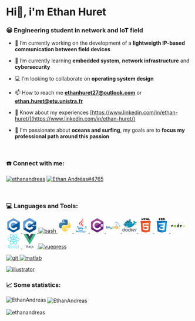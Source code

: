 <h1 align="left">Hi👋, i'm Ethan Huret</h1>
<h3 align="left">😁 Engineering student in network and IoT field</h3>

- 🚧 I’m currently working on the development of a **lightweigth IP-based communication between field devices**

- 🏢 I’m currently learning **embedded system**, **network infrastructure** and **cybersecurity**

- 💻 I’m looking to collaborate on **operating system design**

- 📫 How to reach me **ethanhuret27@outlook.com** or **ethan.huret@etu.unistra.fr**

- 📃 Know about my experiences [https://www.linkedin.com/in/ethan-huret/](https://www.linkedin.com/in/ethan-huret/)

- 🌊 I'm passionate about **oceans and surfing**, my goals are to **focus my professional path around this passion**
<br>

<h3 align="left">☎️ Connect with me:</h3>
<p align="left">
<a href="https://linkedin.com/in/ethanandreas" target="blank"><img align="center" src="https://raw.githubusercontent.com/rahuldkjain/github-profile-readme-generator/master/src/images/icons/Social/linked-in-alt.svg" alt="ethanandreas" height="30" width="40" /></a>
<a href="https://discord.gg/Ethan Andréas#4765" target="blank"><img align="center" src="https://raw.githubusercontent.com/rahuldkjain/github-profile-readme-generator/master/src/images/icons/Social/discord.svg" alt="Ethan Andréas#4765" height="30" width="40" /></a>
</p>
<br>

<h3 align="left">💻 Languages and Tools:</h3>
<p align="left"> </a> 
<a href="https://www.cprogramming.com/" target="_blank" rel="noreferrer"> <img src="https://raw.githubusercontent.com/devicons/devicon/master/icons/c/c-original.svg" alt="c" width="40" height="40"/> </a> 
<a href="https://www.w3schools.com/cpp/" target="_blank" rel="noreferrer"> <img src="https://raw.githubusercontent.com/devicons/devicon/master/icons/cplusplus/cplusplus-original.svg" alt="cplusplus" width="40" height="40"/> </a>
<a href="https://www.gnu.org/software/bash/" target="_blank" rel="noreferrer"> <img src="https://www.vectorlogo.zone/logos/gnu_bash/gnu_bash-icon.svg" alt="bash" width="40" height="40"/> </a>
<a href="https://www.python.org" target="_blank" rel="noreferrer"> <img src="https://raw.githubusercontent.com/devicons/devicon/master/icons/python/python-original.svg" alt="python" width="40" height="40"/> </a>
<a href="https://www.java.com" target="_blank" rel="noreferrer"> <img src="https://raw.githubusercontent.com/devicons/devicon/master/icons/java/java-original.svg" alt="java" width="40" height="40"/> </a>
<a href="https://www.w3schools.com/cs/" target="_blank" rel="noreferrer"> <img src="https://raw.githubusercontent.com/devicons/devicon/master/icons/csharp/csharp-original.svg" alt="csharp" width="40" height="40"/> </a>
<a href="https://www.mysql.com/" target="_blank" rel="noreferrer"> <img src="https://raw.githubusercontent.com/devicons/devicon/master/icons/mysql/mysql-original-wordmark.svg" alt="mysql" width="40" height="40"/> </a>
<a href="https://www.docker.com/" target="_blank" rel="noreferrer"> <img src="https://raw.githubusercontent.com/devicons/devicon/master/icons/docker/docker-original-wordmark.svg" alt="docker" width="40" height="40"/>
<a href="https://www.w3.org/html/" target="_blank" rel="noreferrer"> <img src="https://raw.githubusercontent.com/devicons/devicon/master/icons/html5/html5-original-wordmark.svg" alt="html5" width="40" height="40"/> </a>
<a href="https://www.w3schools.com/css/" target="_blank" rel="noreferrer"> <img src="https://raw.githubusercontent.com/devicons/devicon/master/icons/css3/css3-original-wordmark.svg" alt="css3" width="40" height="40"/> </a>
<a href="https://nodejs.org" target="_blank" rel="noreferrer"> <img src="https://raw.githubusercontent.com/devicons/devicon/master/icons/nodejs/nodejs-original-wordmark.svg" alt="nodejs" width="40" height="40"/> </a>
</a> <a href="https://reactjs.org/" target="_blank" rel="noreferrer"> <img src="https://raw.githubusercontent.com/devicons/devicon/master/icons/react/react-original-wordmark.svg" alt="react" width="40" height="40"/> </a>
<a href="https://vuejs.org/" target="_blank" rel="noreferrer"> <img src="https://raw.githubusercontent.com/devicons/devicon/master/icons/vuejs/vuejs-original-wordmark.svg" alt="vuejs" width="40" height="40"/> </a>
<a href="https://vuepress.vuejs.org/" target="_blank" rel="noreferrer"> <img src="https://raw.githubusercontent.com/AliasIO/wappalyzer/master/src/drivers/webextension/images/icons/VuePress.svg" alt="vuepress" width="40" height="40"/> </a> </p>
<a href="https://git-scm.com/" target="_blank" rel="noreferrer"> <img src="https://www.vectorlogo.zone/logos/git-scm/git-scm-icon.svg" alt="git" width="40" height="40"/> </a>
<a href="https://www.mathworks.com/" target="_blank" rel="noreferrer"> <img src="https://upload.wikimedia.org/wikipedia/commons/2/21/Matlab_Logo.png" alt="matlab" width="40" height="40"/> </a>
<p align="left"> <a href="https://www.adobe.com/in/products/illustrator.html" target="_blank" rel="noreferrer"> <img src="https://www.vectorlogo.zone/logos/adobe_illustrator/adobe_illustrator-icon.svg" alt="illustrator" width="40" height="40"/> </a>

<br>

<h3 align="left">📈 Some statistics:</h3>
<div>
<p><img align="left" src="https://github-readme-stats.vercel.app/api/top-langs?username=EthanAndreas&show_icons=true&locale=en&layout=compact&langs_count=16&theme=github_dark" alt="EthanAndreas" /></p>
<p>&nbsp;<img align="center" src="https://github-readme-stats.vercel.app/api?username=EthanAndreas&show_icons=true&locale=en&theme=github_dark" alt="EthanAndreas" /></p>
</div>
<p><img align="center" src="https://github-readme-stats.vercel.app/api/top-langs?username=ethanandreas&show_icons=true&locale=en&layout=compact" alt="ethanandreas" /></p>
